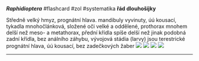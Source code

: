 ***Raphidioptera*** #flashcard #zol #systematika
**řád dlouhošíjky**

Středně velký hmyz, prognátní hlava. mandibuly vyvinuty, úú kousací, tykadla mnohočlánková, složené oči velké a oddělené, prothorax mnohem delší než meso- a metathorax, přední křídla spíše delší než jinak podobná zadní křídla, bez análního záhybu, vývojová stádia (larvy) jsou terestrické prognátní hlava, úú kousací, bez zadečkových žaber
![](Pasted%20image%2020210615215543.png) ![](Pasted%20image%2020210615215546.png) ![](Pasted%20image%2020210615215549.png) ![](Pasted%20image%2020210615215554.png)

---
	